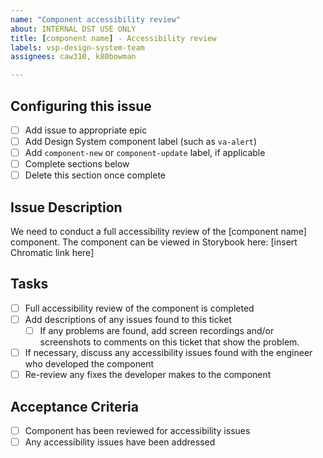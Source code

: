 ```yaml
---
name: "Component accessibility review"
about: INTERNAL DST USE ONLY
title: [component name] - Accessibility review
labels: vsp-design-system-team
assignees: caw310, k80bowman

---
```

## Configuring this issue
- [ ] Add issue to appropriate epic
- [ ] Add Design System component label (such as `va-alert`)
- [ ] Add `component-new` or `component-update` label, if applicable
- [ ] Complete sections below
- [ ] Delete this section once complete

## Issue Description
We need to conduct a full accessibility review of the [component name] component. The component can be viewed in Storybook here: [insert Chromatic link here]

## Tasks
- [ ] Full accessibility review of the component is completed
- [ ] Add descriptions of any issues found to this ticket
    - [ ] If any problems are found, add screen recordings and/or screenshots to comments on this ticket that show the problem.
- [ ] If necessary, discuss any accessibility issues found with the engineer who developed the component
- [ ] Re-review any fixes the developer makes to the component

## Acceptance Criteria
- [ ] Component has been reviewed for accessibility issues
- [ ] Any accessibility issues have been addressed